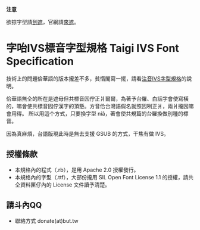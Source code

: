 **注意**

欲掠字型請[到遮](https://github.com/ButTaiwan/taigivs/releases)，官網請[來遮](https://buttaiwan.github.io/taigivs/intro)。

# 字咍IVS標音字型規格 Taigi IVS Font Specification

技術上的問題佮華語的版本攏差不多，貧惰閣寫一擺，請看[注音IVS字型規格](https://github.com/ButTaiwan/bpmfvs/)的說明。

佮華語無仝的所在是遮毋但共標音囥佇正爿爾爾，為著予台羅、白話字會使寫橫的，嘛會使共標音囥佇漢字的頂懸。方音佮台灣語假名就照囥咧正爿，兩爿攏囥嘛會用得。
所以用這个方式，只要換字型 niâ，著會使共規篇的台羅換做別種的標音。


因為真麻煩，台語版現此時是無去支援 GSUB 的方式，干焦有做 IVS。


## 授權條款

* 本規格內的程式（.rb），是用 Apache 2.0 授權發行。
* 本規格內的字型（.ttf），大部份攏用 SIL Open Font License 1.1 的授權，請共仝資料匣仔內的 License 文件讀予清楚。

## 請斗內QQ

* 聯絡方式 donate(at)but.tw
